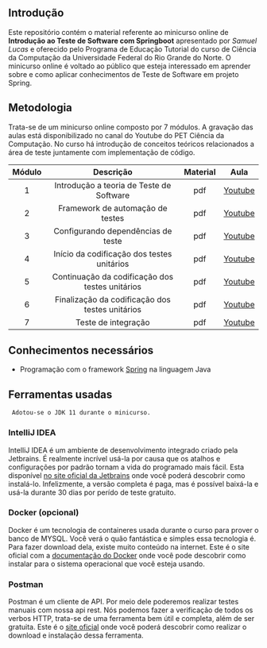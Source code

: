 ## Introdução

Este repositório contém o material referente ao minicurso online de **Introdução ao Teste de Software com Springboot** apresentado por _Samuel Lucas_ e oferecido pelo Programa de Educação Tutorial do curso de Ciência da Computação da Universidade Federal do Rio Grande do Norte. O minicurso online é voltado ao público que esteja interessado em aprender sobre e como aplicar conhecimentos de Teste de Software em projeto Spring.  


## Metodologia

Trata-se de um minicurso online composto por 7 módulos. A gravação das aulas está disponibilizado no canal do Youtube do PET Ciência da Computação. No curso há introdução de conceitos teóricos relacionados a área de teste juntamente com implementação de código.


| Módulo |                    Descrição                    | Material |   Aula  |
|:------:|:-----------------------------------------------:|:--------:|:-------:|
|    1   |     Introdução a teoria de Teste de Software    |    pdf   | [Youtube](https://www.youtube.com/channel/UC_1IEMXjN5YMaUFYhcx4JXQ) |
|    2   |         Framework de automação de testes        |    pdf   | [Youtube](https://www.youtube.com/channel/UC_1IEMXjN5YMaUFYhcx4JXQ) |
|    3   |        Configurando dependências de teste       |    pdf   | [Youtube](https://www.youtube.com/channel/UC_1IEMXjN5YMaUFYhcx4JXQ) |
|    4   |    Início da codificação dos testes unitários   |    pdf   | [Youtube](https://www.youtube.com/channel/UC_1IEMXjN5YMaUFYhcx4JXQ) |
|    5   | Continuação da codificação dos testes unitários |    pdf   | [Youtube](https://www.youtube.com/channel/UC_1IEMXjN5YMaUFYhcx4JXQ) |
|    6   | Finalização da codificação dos testes unitários |    pdf   | [Youtube](https://www.youtube.com/channel/UC_1IEMXjN5YMaUFYhcx4JXQ) |
|    7   |               Teste de integração               |    pdf   | [Youtube](https://www.youtube.com/channel/UC_1IEMXjN5YMaUFYhcx4JXQ) |

## Conhecimentos necessários

 - Programação com o framework [Spring](https://spring.io/) na linguagem Java


## Ferramentas usadas
     Adotou-se o JDK 11 durante o minicurso.

### **IntelliJ IDEA**

IntelliJ IDEA é um ambiente de desenvolvimento integrado criado pela Jetbrains. É realmente incrível usá-la por causa que os atalhos e configurações por padrão tornam a vida do programado mais fácil. Esta disponível [no site oficial da Jetbrains](https://www.jetbrains.com/pt-br/idea/download/#section=linux) onde você poderá descobrir como instalá-lo. Infelizmente, a versão completa é paga, mas é possível baixá-la e usá-la durante 30 dias por perído de teste gratuito.

### **Docker** (opcional)

Docker é um tecnologia de containeres usada durante o curso para prover o banco de MYSQL. Você verá o quão fantástica e simples essa tecnologia é. Para fazer download dela, existe muito conteúdo na internet. Este é o site oficial com a [documentação do Docker](https://docs.docker.com/engine/install/) onde você pode descobrir como instalar para o sistema operacional que você esteja usando.

### Postman 

Postman é um cliente de API. Por meio dele poderemos realizar testes manuais com nossa api rest. Nós podemos fazer a verificação de todos os verbos HTTP, trata-se de uma ferramenta bem útil e completa, além de ser gratuita. Este é o [site oficial](https://www.postman.com/downloads/) onde você poderá descobrir como realizar o download e instalação dessa ferramenta.
